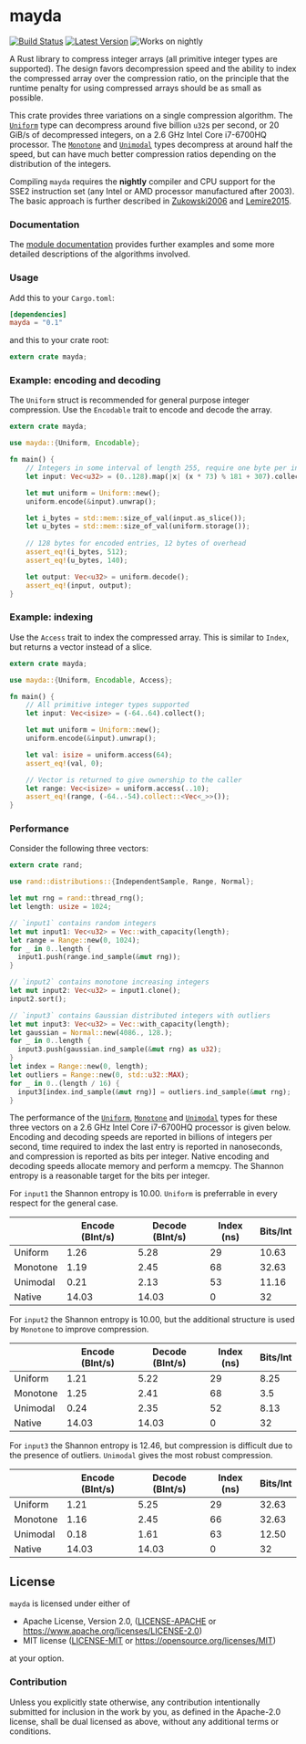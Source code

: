 # mayda

[![Build Status](https://travis-ci.org/harharkh/mayda.svg)](https://travis-ci.org/harharkh/mayda)
[![Latest Version](https://img.shields.io/crates/v/mayda.svg)](https://crates.io/crates/mayda)
![Works on nightly](https://img.shields.io/badge/works%20on-nightly-lightgrey.svg)

A Rust library to compress integer arrays (all primitive integer types are
supported). The design favors decompression speed and the ability to index the
compressed array over the compression ratio, on the principle that the runtime
penalty for using compressed arrays should be as small as possible.

This crate provides three variations on a single compression algorithm. The
[`Uniform`] type can decompress around five billion `u32`s per second, or 20
GiB/s of decompressed integers, on a 2.6 GHz Intel Core i7-6700HQ processor.
The [`Monotone`] and [`Unimodal`] types decompress at around half the speed,
but can have much better compression ratios depending on the distribution of
the integers.

Compiling `mayda` requires the **nightly** compiler and CPU support for the
SSE2 instruction set (any Intel or AMD processor manufactured after 2003). The
basic approach is further described in [Zukowski2006] and [Lemire2015].

### Documentation

The [module documentation][docs] provides further examples and some more
detailed descriptions of the algorithms involved.

### Usage

Add this to your `Cargo.toml`:

```toml
[dependencies]
mayda = "0.1"
```

and this to your crate root:

```rust
extern crate mayda;
```

### Example: encoding and decoding

The `Uniform` struct is recommended for general purpose integer compression.
Use the `Encodable` trait to encode and decode the array.

```rust
extern crate mayda;

use mayda::{Uniform, Encodable};

fn main() {
	// Integers in some interval of length 255, require one byte per integer
	let input: Vec<u32> = (0..128).map(|x| (x * 73) % 181 + 307).collect();

	let mut uniform = Uniform::new();
	uniform.encode(&input).unwrap();

	let i_bytes = std::mem::size_of_val(input.as_slice());
	let u_bytes = std::mem::size_of_val(uniform.storage());
	
	// 128 bytes for encoded entries, 12 bytes of overhead
	assert_eq!(i_bytes, 512);
	assert_eq!(u_bytes, 140);

	let output: Vec<u32> = uniform.decode();
	assert_eq!(input, output);
}
```

### Example: indexing

Use the `Access` trait to index the compressed array. This is similar to `Index`,
but returns a vector instead of a slice.

```rust
extern crate mayda;

use mayda::{Uniform, Encodable, Access};

fn main() {
	// All primitive integer types supported
	let input: Vec<isize> = (-64..64).collect();

	let mut uniform = Uniform::new();
	uniform.encode(&input).unwrap();

	let val: isize = uniform.access(64);
	assert_eq!(val, 0);

	// Vector is returned to give ownership to the caller
	let range: Vec<isize> = uniform.access(..10);
	assert_eq!(range, (-64..-54).collect::<Vec<_>>());
}
```

### Performance

Consider the following three vectors:
```rust
extern crate rand;

use rand::distributions::{IndependentSample, Range, Normal};

let mut rng = rand::thread_rng();
let length: usize = 1024;

// `input1` contains random integers
let mut input1: Vec<u32> = Vec::with_capacity(length);
let range = Range::new(0, 1024);
for _ in 0..length {
  input1.push(range.ind_sample(&mut rng));
}

// `input2` contains monotone increasing integers
let mut input2: Vec<u32> = input1.clone();
input2.sort();

// `input3` contains Gaussian distributed integers with outliers
let mut input3: Vec<u32> = Vec::with_capacity(length);
let gaussian = Normal::new(4086., 128.);
for _ in 0..length {
  input3.push(gaussian.ind_sample(&mut rng) as u32);
}
let index = Range::new(0, length);
let outliers = Range::new(0, std::u32::MAX);
for _ in 0..(length / 16) {
  input3[index.ind_sample(&mut rng)] = outliers.ind_sample(&mut rng);
}
```

The performance of the [`Uniform`], [`Monotone`] and [`Unimodal`] types for
these three vectors on a 2.6 GHz Intel Core i7-6700HQ processor is given below.
Encoding and decoding speeds are reported in billions of integers per second,
time required to index the last entry is reported in nanoseconds, and
compression is reported as bits per integer. Native encoding and decoding
speeds allocate memory and perform a memcpy. The Shannon entropy is a
reasonable target for the bits per integer.

For `input1` the Shannon entropy is 10.00. `Uniform` is preferrable in every
respect for the general case.

|          | Encode (BInt/s) | Decode (BInt/s) | Index (ns) | Bits/Int |
|----------|-----------------|-----------------|------------|----------|
| Uniform  |       1.26      |       5.28      |     29     |   10.63  |
| Monotone |       1.19      |       2.45      |     68     |   32.63  |
| Unimodal |       0.21      |       2.13      |     53     |   11.16  |
| Native   |      14.03      |      14.03      |      0     |    32    |

For `input2` the Shannon entropy is 10.00, but the additional structure is used
by `Monotone` to improve compression.

|          | Encode (BInt/s) | Decode (BInt/s) | Index (ns) | Bits/Int |
|----------|-----------------|-----------------|------------|----------|
| Uniform  |       1.21      |       5.22      |     29     |   8.25   |
| Monotone |       1.25      |       2.41      |     68     |    3.5   |
| Unimodal |       0.24      |       2.35      |     52     |   8.13   |
| Native   |      14.03      |      14.03      |      0     |    32    |

For `input3` the Shannon entropy is 12.46, but compression is difficult due to
the presence of outliers. `Unimodal` gives the most robust compression.

|          | Encode (BInt/s) | Decode (BInt/s) | Index (ns) | Bits/Int |
|----------|-----------------|-----------------|------------|----------|
| Uniform  |       1.21      |       5.25      |     29     |   32.63  |
| Monotone |       1.16      |       2.45      |     66     |   32.63  |
| Unimodal |       0.18      |       1.61      |     63     |   12.50  |
| Native   |      14.03      |      14.03      |      0     |    32    |

## License

`mayda` is licensed under either of

 * Apache License, Version 2.0, ([LICENSE-APACHE](LICENSE-APACHE) or https://www.apache.org/licenses/LICENSE-2.0)
 * MIT license ([LICENSE-MIT](LICENSE-MIT) or https://opensource.org/licenses/MIT)

at your option.

### Contribution

Unless you explicitly state otherwise, any contribution intentionally submitted
for inclusion in the work by you, as defined in the Apache-2.0 license, shall
be dual licensed as above, without any additional terms or conditions.

[//]: #
   [`Uniform`]: <https://harharkh.github.io/mayda/mayda/uniform/index.html>
   [`Monotone`]: <https://harharkh.github.io/mayda/mayda/monotone/index.html>
   [`Unimodal`]: <https://harharkh.github.io/mayda/mayda/unimodal/index.html>
   [Zukowski2006]: <https://dx.doi.org/10.1109/ICDE.2006.150>
   [Lemire2015]: <https://arxiv.org/abs/1401.6399>
   [docs]: <https://harharkh.github.io/mayda/mayda/index.html>
   [Apache-2.0]: <https://www.apache.org/licenses/LICENSE-2.0>
   [MIT]: <https://opensource.org/licenses/MIT>
